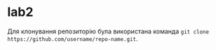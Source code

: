 # lab2
Для клонування репозиторію була використана команда `git clone https://github.com/username/repo-name.git`.